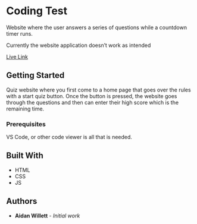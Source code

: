 # Coding Test

Website where the user answers a series of questions while a countdown timer runs. 

Currently the website application doesn’t work as intended

[Live Link](https://zaphodbettlebrox.github.io/Coding-Test/)

## Getting Started

Quiz website where you first come to a home page that goes over the rules with a start quiz button. Once the button is pressed, the website goes through the questions and then can enter their high score which is the remaining time.

### Prerequisites

VS Code, or other code viewer is all that is needed.

## Built With

* HTML
* CSS
* JS

## Authors

* **Aidan Willett** - *Initial work*
